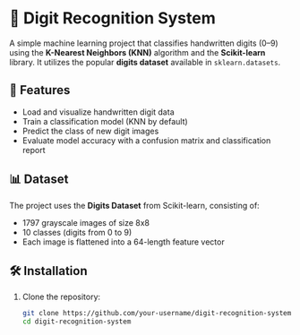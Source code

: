 # 🧠 Digit Recognition System

A simple machine learning project that classifies handwritten digits (0–9) using the **K-Nearest Neighbors (KNN)** algorithm and the **Scikit-learn** library. It utilizes the popular **digits dataset** available in `sklearn.datasets`.

## 🚀 Features

- Load and visualize handwritten digit data
- Train a classification model (KNN by default)
- Predict the class of new digit images
- Evaluate model accuracy with a confusion matrix and classification report

## 📊 Dataset

The project uses the **Digits Dataset** from Scikit-learn, consisting of:
- 1797 grayscale images of size 8x8
- 10 classes (digits from 0 to 9)
- Each image is flattened into a 64-length feature vector

## 🛠️ Installation

1. Clone the repository:
   ```bash
   git clone https://github.com/your-username/digit-recognition-system.git
   cd digit-recognition-system
